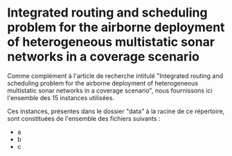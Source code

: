 # Integrated routing and scheduling problem for the airborne deployment of heterogeneous multistatic sonar networks in a coverage scenario


Comme complément à l'article de recherche intitulé "Integrated routing and scheduling problem for the airborne deployment of heterogeneous multistatic sonar networks in a coverage scenario", nous fournissons ici l'ensemble des 15 instances utilisées. 

Ces instances, présentes dans le dossier "data" à la racine de ce répertoire, sont constituées de l'ensemble des fichiers suivants : 
- a
- b 
- c